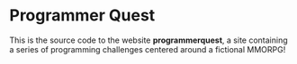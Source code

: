 # Programmer Quest

This is the source code to the website **programmerquest**, a site containing a series
of programming challenges centered around a fictional MMORPG!